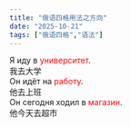 ```yaml
---
title: "俄语四格用法之方向"
date: "2025-10-21"
tags: ["俄语四格","语法"]
---
```

Я иду в <font color="red">университет</font>.  
我去大学  
Он идёт на <font color="red">работу</font>.  
他去上班  
Он сегодня ходил в <font color="red">магазин</font>.   
他今天去超市  